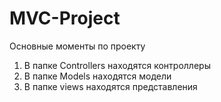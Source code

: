 <h1>MVC-Project</h1>
<p>Основные моменты по проекту</p>
<ol>
 <li>В папке Controllers находятся контроллеры</li>
 <li>В папке Models находятся модели</li>
 <li>В папке views находятся представления</li>
</ol>